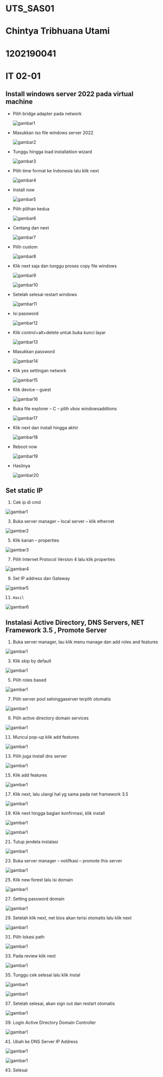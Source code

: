 # UTS_SAS01
# Chintya Tribhuana Utami
# 1202190041
# IT 02-01

## Install windows server 2022 pada virtual machine 


- Pilih bridge adapter pada network
 
  ![gambar1](https://github.com/chintyatribhuanau/UTS_SAS01/blob/main/asset/1.png)
  
- Masukkan iso file windows server 2022

  ![gambar2](https://github.com/chintyatribhuanau/UTS_SAS01/blob/main/asset/2.png)

- Tunggu hingga load installatiion wizard

  ![gambar3](https://github.com/chintyatribhuanau/UTS_SAS01/blob/main/asset/3.png)
  
- Pilih time format ke Indonesia lalu klik next

  ![gambar4](https://github.com/chintyatribhuanau/UTS_SAS01/blob/main/asset/4.png)

- Install now
  
  ![gambar5](https://github.com/chintyatribhuanau/UTS_SAS01/blob/main/asset/5.png)
  
- Pilih pilihan kedua

  ![gambar6](https://github.com/chintyatribhuanau/UTS_SAS01/blob/main/asset/6.png)
  
- Centang dan next

  ![gambar7](https://github.com/chintyatribhuanau/UTS_SAS01/blob/main/asset/7.png)
  
- Pilih custom

  ![gambar8](https://github.com/chintyatribhuanau/UTS_SAS01/blob/main/asset/8.png)
  
- Klik next saja dan tunggu proses copy file windows

  ![gambar9](https://github.com/chintyatribhuanau/UTS_SAS01/blob/main/asset/9.png)
  
  
  ![gambar10](https://github.com/chintyatribhuanau/UTS_SAS01/blob/main/asset/10.png)
  
- Setelah selesai restart windows

  ![gambar11](https://github.com/chintyatribhuanau/UTS_SAS01/blob/main/asset/11.png)
  
- Isi password

  ![gambar12](https://github.com/chintyatribhuanau/UTS_SAS01/blob/main/asset/12.png)
  
- Klik control+alt+delete untuk buka kunci layar

  ![gambar13](https://github.com/chintyatribhuanau/UTS_SAS01/blob/main/asset/13.png)
  
- Masukkan password

  ![gambar14](https://github.com/chintyatribhuanau/UTS_SAS01/blob/main/asset/15.png)
  
- Klik yes settingan network

  ![gambar15](https://github.com/chintyatribhuanau/UTS_SAS01/blob/main/asset/17.png)
  
- Klik device – guest

  ![gambar16](https://github.com/chintyatribhuanau/UTS_SAS01/blob/main/asset/18.png)
  
- Buka file explorer – C – pilih vbox windowsaddtions

  ![gambar17](https://github.com/chintyatribhuanau/UTS_SAS01/blob/main/asset/19.png)
  
- Klik next dan install hingga akhir

  ![gambar18](https://github.com/chintyatribhuanau/UTS_SAS01/blob/main/asset/20.png)
  
- Reboot now

  ![gambar19](https://github.com/chintyatribhuanau/UTS_SAS01/blob/main/asset/21.png)
  
- Hasilnya

  ![gambar20](https://github.com/chintyatribhuanau/UTS_SAS01/blob/main/asset/22.png)
  
## Set static IP

1.	Cek ip di cmd

   ![gambar1](https://github.com/chintyatribhuanau/UTS_SAS01/blob/main/asset/ip/1.png)
   
3.	Buka server manager – local server – klik ethernet

   ![gambar2](https://github.com/chintyatribhuanau/UTS_SAS01/blob/main/asset/ip/2.png)
   
5.	Klik kanan – properties

   ![gambar3](https://github.com/chintyatribhuanau/UTS_SAS01/blob/main/asset/ip/3.png)
   
7.	Pilih Internet Protocol Version 4 lalu klik properties

   ![gambar4](https://github.com/chintyatribhuanau/UTS_SAS01/blob/main/asset/ip/4.png)
   
9.	Set IP address dan Gateway

   ![gambar5](https://github.com/chintyatribhuanau/UTS_SAS01/blob/main/asset/ip/5.png)
   
11. 	Hasil

   ![gambar6](https://github.com/chintyatribhuanau/UTS_SAS01/blob/main/asset/ip/6.png)
   
## Instalasi Active Directory, DNS Servers, NET Framework 3.5 , Promote Server

1.	Buka server manager, lau klik menu manage dan add roles and features
   
   ![gambar1](https://github.com/chintyatribhuanau/UTS_SAS01/blob/main/asset/ip/7.png)
   
3.	Klik skip by default

   ![gambar1](https://github.com/chintyatribhuanau/UTS_SAS01/blob/main/asset/ip/8.png)
   
5.	Pilih roles based

   ![gambar1](https://github.com/chintyatribhuanau/UTS_SAS01/blob/main/asset/ip/9.png)
   
7.	Pilih server pool sehinggaserver terplih otomatis

   ![gambar1](https://github.com/chintyatribhuanau/UTS_SAS01/blob/main/asset/ip/10.png)
   
9.	Pilih active directory domain services

   ![gambar1](https://github.com/chintyatribhuanau/UTS_SAS01/blob/main/asset/ip/11.png)
   
11.	Muncul pop-up klik add features

   ![gambar1](https://github.com/chintyatribhuanau/UTS_SAS01/blob/main/asset/ip/12.png)
   
13.	Pilih juga install dns server

   ![gambar1](https://github.com/chintyatribhuanau/UTS_SAS01/blob/main/asset/ip/13.png)
   
15.	Klik add features

   ![gambar1](https://github.com/chintyatribhuanau/UTS_SAS01/blob/main/asset/ip/14.png)
   
17.	Klik next, lalu ulangi hal yg sama pada net framework 3.5

   ![gambar1](https://github.com/chintyatribhuanau/UTS_SAS01/blob/main/asset/ip/15.png)
   
19.	Klik next hingga bagian konfirmasi, klik install

   ![gambar1](https://github.com/chintyatribhuanau/UTS_SAS01/blob/main/asset/ip/16.png)
   
   ![gambar1](https://github.com/chintyatribhuanau/UTS_SAS01/blob/main/asset/ip/17.png)
   
21.	Tutup jendela instalasi

   ![gambar1](https://github.com/chintyatribhuanau/UTS_SAS01/blob/main/asset/ip/18.png)
   
23.	Buka server manager – notifkasi – promote this server

   ![gambar1](https://github.com/chintyatribhuanau/UTS_SAS01/blob/main/asset/ip/19.png)
   
25.	Klik new forest lalu isi domain

   ![gambar1](https://github.com/chintyatribhuanau/UTS_SAS01/blob/main/asset/ip/20.png)
   
27.	Setting password domain 

   ![gambar1](https://github.com/chintyatribhuanau/UTS_SAS01/blob/main/asset/ip/21.png)
   
29.	Setelah klik next, net bios akan terisi otomatis lalu klik next

   ![gambar1](https://github.com/chintyatribhuanau/UTS_SAS01/blob/main/asset/ip/22.png)
   
31.	Pilih lokasi path

   ![gambar1](https://github.com/chintyatribhuanau/UTS_SAS01/blob/main/asset/ip/23.png)
   
33.	Pada review klik next

   ![gambar1](https://github.com/chintyatribhuanau/UTS_SAS01/blob/main/asset/ip/24.png)
   
35.	Tunggu cek selesai lalu klik instal

   ![gambar1](https://github.com/chintyatribhuanau/UTS_SAS01/blob/main/asset/ip/25.png)
   
   ![gambar1](https://github.com/chintyatribhuanau/UTS_SAS01/blob/main/asset/ip/26.png)
   
37.	Setelah selesai, akan sign out dan restart otomatis

   ![gambar1](https://github.com/chintyatribhuanau/UTS_SAS01/blob/main/asset/ip/27.png)
   
39.	Login Active Directory Domain Controller

   ![gambar1](https://github.com/chintyatribhuanau/UTS_SAS01/blob/main/asset/ip/28.png)
   
41.	Ubah ke DNS Server IP Address

   ![gambar1](https://github.com/chintyatribhuanau/UTS_SAS01/blob/main/asset/ip/29.png)
   
   ![gambar1](https://github.com/chintyatribhuanau/UTS_SAS01/blob/main/asset/ip/30.png)
   
43.	Selesai
